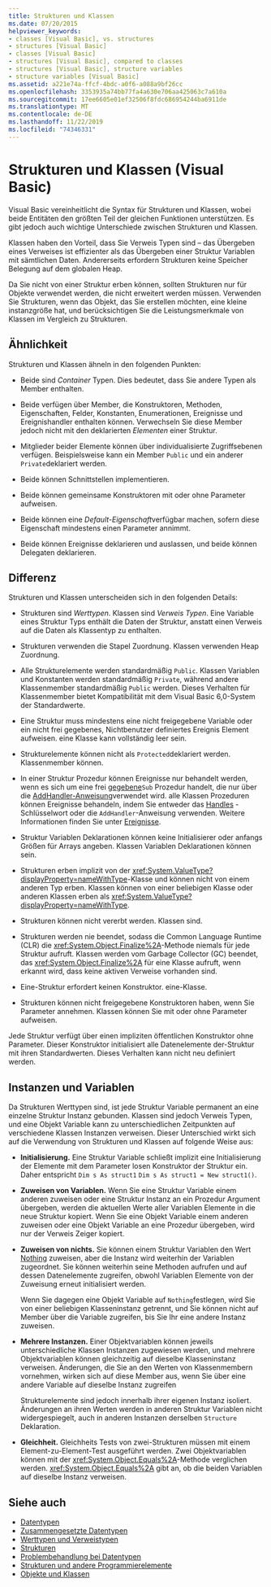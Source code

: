```yaml
---
title: Strukturen und Klassen
ms.date: 07/20/2015
helpviewer_keywords:
- classes [Visual Basic], vs. structures
- structures [Visual Basic]
- classes [Visual Basic]
- structures [Visual Basic], compared to classes
- structures [Visual Basic], structure variables
- structure variables [Visual Basic]
ms.assetid: a221e74a-ffcf-4bdc-a0f6-a088a9bf26cc
ms.openlocfilehash: 3353935a74bb77fa4a630e706aa425063c7a610a
ms.sourcegitcommit: 17ee6605e01ef32506f8fdc686954244ba6911de
ms.translationtype: MT
ms.contentlocale: de-DE
ms.lasthandoff: 11/22/2019
ms.locfileid: "74346331"
---
```

# <a name="structures-and-classes-visual-basic"></a>Strukturen und Klassen (Visual Basic)
Visual Basic vereinheitlicht die Syntax für Strukturen und Klassen, wobei beide Entitäten den größten Teil der gleichen Funktionen unterstützen. Es gibt jedoch auch wichtige Unterschiede zwischen Strukturen und Klassen.  
  
 Klassen haben den Vorteil, dass Sie Verweis Typen sind – das Übergeben eines Verweises ist effizienter als das Übergeben einer Struktur Variablen mit sämtlichen Daten. Andererseits erfordern Strukturen keine Speicher Belegung auf dem globalen Heap.  
  
 Da Sie nicht von einer Struktur erben können, sollten Strukturen nur für Objekte verwendet werden, die nicht erweitert werden müssen. Verwenden Sie Strukturen, wenn das Objekt, das Sie erstellen möchten, eine kleine instanzgröße hat, und berücksichtigen Sie die Leistungsmerkmale von Klassen im Vergleich zu Strukturen.  
  
## <a name="similarities"></a>Ähnlichkeit  
 Strukturen und Klassen ähneln in den folgenden Punkten:  
  
- Beide sind *Container* Typen. Dies bedeutet, dass Sie andere Typen als Member enthalten.  
  
- Beide verfügen über Member, die Konstruktoren, Methoden, Eigenschaften, Felder, Konstanten, Enumerationen, Ereignisse und Ereignishandler enthalten können. Verwechseln Sie diese Member jedoch nicht mit den deklarierten *Elementen* einer Struktur.  
  
- Mitglieder beider Elemente können über individualisierte Zugriffsebenen verfügen. Beispielsweise kann ein Member `Public` und ein anderer `Private`deklariert werden.  
  
- Beide können Schnittstellen implementieren.  
  
- Beide können gemeinsame Konstruktoren mit oder ohne Parameter aufweisen.  
  
- Beide können eine *Default-Eigenschaft*verfügbar machen, sofern diese Eigenschaft mindestens einen Parameter annimmt.  
  
- Beide können Ereignisse deklarieren und auslassen, und beide können Delegaten deklarieren.  
  
## <a name="differences"></a>Differenz  
 Strukturen und Klassen unterscheiden sich in den folgenden Details:  
  
- Strukturen sind *Werttypen*. Klassen sind *Verweis Typen*. Eine Variable eines Struktur Typs enthält die Daten der Struktur, anstatt einen Verweis auf die Daten als Klassentyp zu enthalten.  
  
- Strukturen verwenden die Stapel Zuordnung. Klassen verwenden Heap Zuordnung.  
  
- Alle Strukturelemente werden standardmäßig `Public`. Klassen Variablen und Konstanten werden standardmäßig `Private`, während andere Klassenmember standardmäßig `Public` werden. Dieses Verhalten für Klassenmember bietet Kompatibilität mit dem Visual Basic 6,0-System der Standardwerte.  
  
- Eine Struktur muss mindestens eine nicht freigegebene Variable oder ein nicht frei gegebenes, Nichtbenutzer definiertes Ereignis Element aufweisen. eine Klasse kann vollständig leer sein.  
  
- Strukturelemente können nicht als `Protected`deklariert werden. Klassenmember können.  
  
- In einer Struktur Prozedur können Ereignisse nur behandelt werden, wenn es sich um eine frei [gegebene](../../../../visual-basic/language-reference/modifiers/shared.md)`Sub` Prozedur handelt, die nur über die [AddHandler-Anweisung](../../../../visual-basic/language-reference/statements/addhandler-statement.md)verwendet wird. alle Klassen Prozeduren können Ereignisse behandeln, indem Sie entweder das [Handles](../../../../visual-basic/language-reference/statements/handles-clause.md) -Schlüsselwort oder die `AddHandler`-Anweisung verwenden. Weitere Informationen finden Sie unter [Ereignisse](../../../../visual-basic/programming-guide/language-features/events/index.md).  
  
- Struktur Variablen Deklarationen können keine Initialisierer oder anfangs Größen für Arrays angeben. Klassen Variablen Deklarationen können sein.  
  
- Strukturen erben implizit von der <xref:System.ValueType?displayProperty=nameWithType>-Klasse und können nicht von einem anderen Typ erben. Klassen können von einer beliebigen Klasse oder anderen Klassen erben als <xref:System.ValueType?displayProperty=nameWithType>.  
  
- Strukturen können nicht vererbt werden. Klassen sind.  
  
- Strukturen werden nie beendet, sodass die Common Language Runtime (CLR) die <xref:System.Object.Finalize%2A>-Methode niemals für jede Struktur aufruft. Klassen werden vom Garbage Collector (GC) beendet, das <xref:System.Object.Finalize%2A> für eine Klasse aufruft, wenn erkannt wird, dass keine aktiven Verweise vorhanden sind.  
  
- Eine-Struktur erfordert keinen Konstruktor. eine-Klasse.  
  
- Strukturen können nicht freigegebene Konstruktoren haben, wenn Sie Parameter annehmen. Klassen können Sie mit oder ohne Parameter aufweisen.  
  
 Jede Struktur verfügt über einen impliziten öffentlichen Konstruktor ohne Parameter. Dieser Konstruktor initialisiert alle Datenelemente der-Struktur mit ihren Standardwerten. Dieses Verhalten kann nicht neu definiert werden.  
  
## <a name="instances-and-variables"></a>Instanzen und Variablen  
 Da Strukturen Werttypen sind, ist jede Struktur Variable permanent an eine einzelne Struktur Instanz gebunden. Klassen sind jedoch Verweis Typen, und eine Objekt Variable kann zu unterschiedlichen Zeitpunkten auf verschiedene Klassen Instanzen verweisen. Dieser Unterschied wirkt sich auf die Verwendung von Strukturen und Klassen auf folgende Weise aus:  
  
- **Initialisierung.** Eine Struktur Variable schließt implizit eine Initialisierung der Elemente mit dem Parameter losen Konstruktor der Struktur ein. Daher entspricht `Dim s As struct1` `Dim s As struct1 = New struct1()`.  
  
- **Zuweisen von Variablen.** Wenn Sie eine Struktur Variable einem anderen zuweisen oder eine Struktur Instanz an ein Prozedur Argument übergeben, werden die aktuellen Werte aller Variablen Elemente in die neue Struktur kopiert. Wenn Sie eine Objekt Variable einem anderen zuweisen oder eine Objekt Variable an eine Prozedur übergeben, wird nur der Verweis Zeiger kopiert.  
  
- **Zuweisen von nichts.** Sie können einem Struktur Variablen den Wert [Nothing](../../../../visual-basic/language-reference/nothing.md) zuweisen, aber die Instanz wird weiterhin der Variablen zugeordnet. Sie können weiterhin seine Methoden aufrufen und auf dessen Datenelemente zugreifen, obwohl Variablen Elemente von der Zuweisung erneut initialisiert werden.  
  
     Wenn Sie dagegen eine Objekt Variable auf `Nothing`festlegen, wird Sie von einer beliebigen Klasseninstanz getrennt, und Sie können nicht auf Member über die Variable zugreifen, bis Sie Ihr eine andere Instanz zuweisen.  
  
- **Mehrere Instanzen.** Einer Objektvariablen können jeweils unterschiedliche Klassen Instanzen zugewiesen werden, und mehrere Objektvariablen können gleichzeitig auf dieselbe Klasseninstanz verweisen. Änderungen, die Sie an den Werten von Klassenmembern vornehmen, wirken sich auf diese Member aus, wenn Sie über eine andere Variable auf dieselbe Instanz zugreifen  
  
     Strukturelemente sind jedoch innerhalb ihrer eigenen Instanz isoliert. Änderungen an ihren Werten werden in anderen Struktur Variablen nicht widergespiegelt, auch in anderen Instanzen derselben `Structure` Deklaration.  
  
- **Gleichheit.** Gleichheits Tests von zwei-Strukturen müssen mit einem Element-zu-Element-Test ausgeführt werden. Zwei Objektvariablen können mit der <xref:System.Object.Equals%2A>-Methode verglichen werden. <xref:System.Object.Equals%2A> gibt an, ob die beiden Variablen auf dieselbe Instanz verweisen.  
  
## <a name="see-also"></a>Siehe auch

- [Datentypen](../../../../visual-basic/programming-guide/language-features/data-types/index.md)
- [Zusammengesetzte Datentypen](../../../../visual-basic/programming-guide/language-features/data-types/composite-data-types.md)
- [Werttypen und Verweistypen](../../../../visual-basic/programming-guide/language-features/data-types/value-types-and-reference-types.md)
- [Strukturen](../../../../visual-basic/programming-guide/language-features/data-types/structures.md)
- [Problembehandlung bei Datentypen](../../../../visual-basic/programming-guide/language-features/data-types/troubleshooting-data-types.md)
- [Strukturen und andere Programmierelemente](../../../../visual-basic/programming-guide/language-features/data-types/structures-and-other-programming-elements.md)
- [Objekte und Klassen](../../../../visual-basic/programming-guide/language-features/objects-and-classes/index.md)
